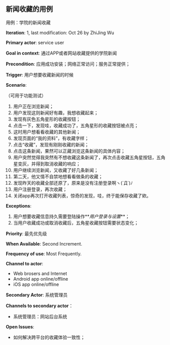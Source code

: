## 新闻收藏的用例

用例：学院的新闻收藏

**Iteration**: 1, last modification: Oct 26 by ZhiJing Wu

**Primary actor**: service user

**Goal in context**: 通过APP或者网站收藏提供的学院新闻

**Precondition**: 应用成功安装；网络正常访问；服务正常提供；

**Trigger**: 用户想要收藏新闻的时候

**Scenario**:

（可用于功能测试）

1. 用户正在浏览新闻；
2. 用户发现这则新闻好有趣，我想收藏起来；
3. 发现有灰色五角星形的收藏按钮；
4. 点击一下，发现哇，收藏成功了，五角星形的收藏按钮被点亮；
5. 这时用户想看看收藏的其他新闻；
5. 发现页面的“我的资料”，有收藏字样；
6. 点击“收藏”，发现有刚刚收藏的新闻；
7. 点击这条新闻，果然可以正藏浏览这条新闻的具体内容；
8. 用户突然觉得我突然有不想收藏这条新闻了，再次点击收藏五角星按钮，五角星变灰，并得到取消收藏的响应；
9. 用户继续浏览新闻，又收藏了好几条新闻；
10. 第二天，他又情不自禁地想看看做条的收藏；
11. 发现昨天的收藏全部还原了，原来是没有注册登录啊ヽ(`Д´)ﾉ
12. 用户注册登录，再次收藏；
13. 关闭app再次打开收藏列表，惊奇的发现，哇，终于能保存收藏了欸。

**Exceptions**:


1. 用户想要收藏信息持久需要登陆操作**_用户登录与设置_**；
2. 当用户收藏成功或取消收藏后，五角星收藏按钮需要状态变化；

**Priority**: 最先优先级

**When Available**: Second Increment.

**Frequency of use**: Most Frequently.

**Channel to actor**:

* Web brosers and Internet 
* Android app online/offline
* iOS app online/offline

**Secondary Actor**: 系统管理员

**Channels to secondary actor**：

* 系统管理员：网站后台系统

**Open Issues**:

* 如何解决跨平台的收藏体验一致性；